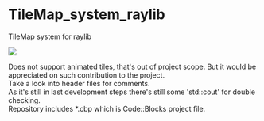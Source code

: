 # TileMap_system_raylib
TileMap system for raylib    

![](https://raw.githubusercontent.com/nezvers/TileMap/master/resources/TileMapSystem.gif)    

Does not support animated tiles, that's out of project scope. But it would be appreciated on such contribution to the project.    
Take a look into header files for comments.    
As it's still in last development steps there's still some 'std::cout' for double checking.    
Repository includes *.cbp which is Code::Blocks project file.    
